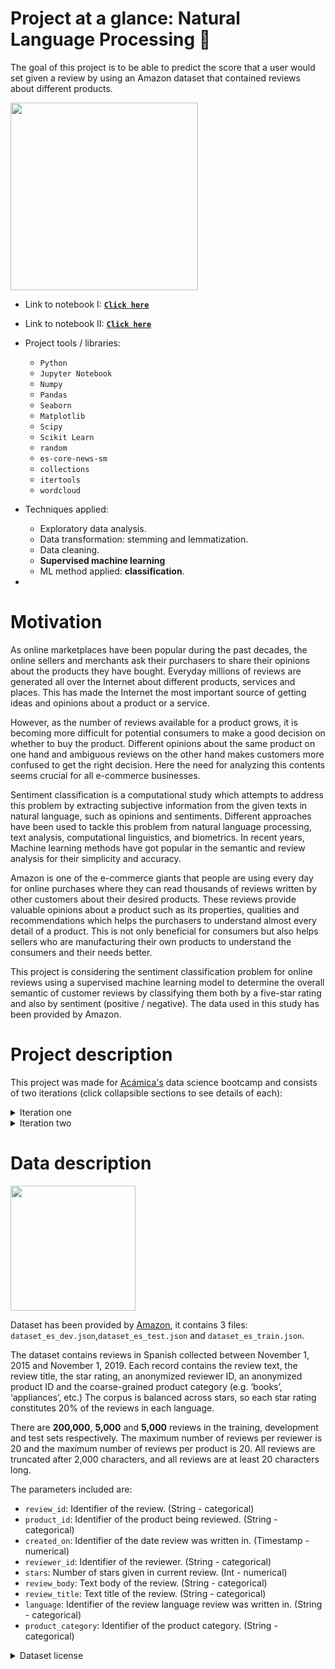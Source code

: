# Project at a glance: Natural Language Processing 💬

The goal of this project is to be able to predict the score that a user would set given a review by using an Amazon dataset that contained reviews about different products.

<img src="https://image.freepik.com/vector-gratis/ilustracion-concepto-abstracto-inteligencia-artificial-chatbot_335657-3723.jpg" width=300>

- Link to notebook I: [**`Click here`**](https://github.com/gpozzi/machine-learning/blob/master/acamica-data-scientist/nlp/DS_Project_03_NLP.ipynb)
- Link to notebook II: [**`Click here`**](https://github.com/gpozzi/machine-learning/blob/master/acamica-data-scientist/nlp/DS_Proyecto_04_NLP-Informe_final.ipynb)

- Project tools / libraries:
  - `Python`
  - `Jupyter Notebook`
  - `Numpy`
  - `Pandas`
  - `Seaborn`
  - `Matplotlib`
  - `Scipy`
  - `Scikit Learn`
  - `random`
  - `es-core-news-sm`
  - `collections`
  - `itertools`
  - `wordcloud`

- Techniques applied:
  - Exploratory data analysis.
  - Data transformation: stemming and lemmatization.
  - Data cleaning.
  - **Supervised machine learning**
  - ML method applied: **classification**.
-  

# Motivation
As online marketplaces have been popular during the past decades, the online sellers and merchants ask their purchasers to share their opinions about the products they have bought. Everyday millions of reviews are generated all over the Internet about different products, services and places. This has made the Internet the most important source of getting ideas and opinions about a product or a service.

However, as the number of reviews available for a product grows, it is becoming more difficult for potential consumers to make a good decision on whether to buy the product. Different opinions about the same product on one hand and ambiguous reviews on the other hand makes customers more confused to get the right decision. Here the need for analyzing this contents seems crucial for all e-commerce businesses.

Sentiment classification is a computational study which attempts to address this problem by extracting subjective information from the given texts in natural language, such as opinions and sentiments. Different approaches have been used to tackle this problem from natural language processing, text analysis, computational linguistics, and biometrics. In recent years, Machine learning methods have got popular in the semantic and review analysis for their simplicity and accuracy.

Amazon is one of the e-commerce giants that people are using every day for online purchases where they can read thousands of reviews written by other customers about their desired products. These reviews provide valuable opinions about a product such as its properties, qualities and recommendations which helps the purchasers to understand almost every detail of a product. This is not only beneficial for consumers but also helps sellers who are manufacturing their own products to understand the consumers and their needs better.

This project is considering the sentiment classification problem for online reviews using a supervised machine learning model to determine the overall semantic of customer reviews by classifying them both by a five-star rating and also by sentiment (positive / negative). The data used in this study has been provided by Amazon.

# Project description
This project was made for [Acámica's](https://github.com/gpozzi/machine-learning/tree/master/acamica-data-scientist) data science bootcamp and consists of two iterations (click collapsible sections to see details of each):
<details>
<summary>Iteration one</summary>

## Iteration one

The first iteration starts with a comprehensive `EDA` and preprocessing, which includes text normalization through SpaCy pipeline (`tok2vec`, `morphologizer`, `parser`, `ner`, `attribute_ruler` and `lemmatizer`), stopwords removal and lemmatization in order to improve model's accuracy. Then, a performance metric has been selected.
 
After that, a benchmark model has been developed and compared with other two other models in order to determine the best performing one. The one that showed the best accuracy has had its hyperparameters optimized and finally some conclusions have been made about the performance and the methodology applied.

### Index
- [Scope](https://render.githubusercontent.com/view/ipynb?color_mode=light&commit=57a0e2af23b7242d0f2ca6bf955e0fb9ce619ae2&enc_url=68747470733a2f2f7261772e67697468756275736572636f6e74656e742e636f6d2f67706f7a7a692f6d616368696e652d6c6561726e696e672f353761306532616632336237323432643066326361366266393535653066623963653631396165322f6163616d6963612d646174612d736369656e746973742f6e6c702f44535f50726f6a6563745f30335f4e4c502e6970796e62&nwo=gpozzi%2Fmachine-learning&path=acamica-data-scientist%2Fnlp%2FDS_Project_03_NLP.ipynb&repository_id=273610133&repository_type=Repository#1.-Scope)
- [EDA and preprocessing](https://render.githubusercontent.com/view/ipynb?color_mode=light&commit=57a0e2af23b7242d0f2ca6bf955e0fb9ce619ae2&enc_url=68747470733a2f2f7261772e67697468756275736572636f6e74656e742e636f6d2f67706f7a7a692f6d616368696e652d6c6561726e696e672f353761306532616632336237323432643066326361366266393535653066623963653631396165322f6163616d6963612d646174612d736369656e746973742f6e6c702f44535f50726f6a6563745f30335f4e4c502e6970796e62&nwo=gpozzi%2Fmachine-learning&path=acamica-data-scientist%2Fnlp%2FDS_Project_03_NLP.ipynb&repository_id=273610133&repository_type=Repository#2.-EDA-and-preprocessing)
  - [EDA](https://render.githubusercontent.com/view/ipynb?color_mode=light&commit=57a0e2af23b7242d0f2ca6bf955e0fb9ce619ae2&enc_url=68747470733a2f2f7261772e67697468756275736572636f6e74656e742e636f6d2f67706f7a7a692f6d616368696e652d6c6561726e696e672f353761306532616632336237323432643066326361366266393535653066623963653631396165322f6163616d6963612d646174612d736369656e746973742f6e6c702f44535f50726f6a6563745f30335f4e4c502e6970796e62&nwo=gpozzi%2Fmachine-learning&path=acamica-data-scientist%2Fnlp%2FDS_Project_03_NLP.ipynb&repository_id=273610133&repository_type=Repository#EDA)
  - [Review preprocessing](https://render.githubusercontent.com/view/ipynb?color_mode=light&commit=57a0e2af23b7242d0f2ca6bf955e0fb9ce619ae2&enc_url=68747470733a2f2f7261772e67697468756275736572636f6e74656e742e636f6d2f67706f7a7a692f6d616368696e652d6c6561726e696e672f353761306532616632336237323432643066326361366266393535653066623963653631396165322f6163616d6963612d646174612d736369656e746973742f6e6c702f44535f50726f6a6563745f30335f4e4c502e6970796e62&nwo=gpozzi%2Fmachine-learning&path=acamica-data-scientist%2Fnlp%2FDS_Project_03_NLP.ipynb&repository_id=273610133&repository_type=Repository#Review-preprocessing)
- [Machine Learning](https://render.githubusercontent.com/view/ipynb?color_mode=light&commit=57a0e2af23b7242d0f2ca6bf955e0fb9ce619ae2&enc_url=68747470733a2f2f7261772e67697468756275736572636f6e74656e742e636f6d2f67706f7a7a692f6d616368696e652d6c6561726e696e672f353761306532616632336237323432643066326361366266393535653066623963653631396165322f6163616d6963612d646174612d736369656e746973742f6e6c702f44535f50726f6a6563745f30335f4e4c502e6970796e62&nwo=gpozzi%2Fmachine-learning&path=acamica-data-scientist%2Fnlp%2FDS_Project_03_NLP.ipynb&repository_id=273610133&repository_type=Repository#3.-Machine-Learning)
  - [Metric selection](https://render.githubusercontent.com/view/ipynb?color_mode=light&commit=57a0e2af23b7242d0f2ca6bf955e0fb9ce619ae2&enc_url=68747470733a2f2f7261772e67697468756275736572636f6e74656e742e636f6d2f67706f7a7a692f6d616368696e652d6c6561726e696e672f353761306532616632336237323432643066326361366266393535653066623963653631396165322f6163616d6963612d646174612d736369656e746973742f6e6c702f44535f50726f6a6563745f30335f4e4c502e6970796e62&nwo=gpozzi%2Fmachine-learning&path=acamica-data-scientist%2Fnlp%2FDS_Project_03_NLP.ipynb&repository_id=273610133&repository_type=Repository#Metric-selection)
  - [Transformations](https://render.githubusercontent.com/view/ipynb?color_mode=light&commit=57a0e2af23b7242d0f2ca6bf955e0fb9ce619ae2&enc_url=68747470733a2f2f7261772e67697468756275736572636f6e74656e742e636f6d2f67706f7a7a692f6d616368696e652d6c6561726e696e672f353761306532616632336237323432643066326361366266393535653066623963653631396165322f6163616d6963612d646174612d736369656e746973742f6e6c702f44535f50726f6a6563745f30335f4e4c502e6970796e62&nwo=gpozzi%2Fmachine-learning&path=acamica-data-scientist%2Fnlp%2FDS_Project_03_NLP.ipynb&repository_id=273610133&repository_type=Repository#Transformations)
  - Data vectorization
  - Setting benchmark model
  - Model training and comparing benchmark with the following models:
    - LinearSVC
    - RandomForest
  - Optimization of the best performing one
- Conclusions
- Next steps

### Some visuals

![image](https://user-images.githubusercontent.com/52865532/131766302-ce54c9ad-f9a7-469c-8724-0090330990d6.png)
  
![image](https://user-images.githubusercontent.com/52865532/131766441-52b030de-2f9f-44ce-be38-70836e689c69.png)
  
![image](https://user-images.githubusercontent.com/52865532/131766565-362cd79a-2065-4686-b72a-1306c63abed5.png)

![image](https://user-images.githubusercontent.com/52865532/131769133-a7a6558d-83db-4a7a-b342-56a39b3df26a.png)
  
![image](https://user-images.githubusercontent.com/52865532/131769084-afdd0fcb-19cc-490d-9a37-90c0f273ce5a.png)
  
### Conclusions

We can conclude that little can be done to improve the performance of the model, either by adjusting the Tf-idf or optimizing model's hyperparameters. From the confusion matrix we see that with some adjustments the ability to predict 4 stars improved a bit to almost match the performance of 2 stars, as opposed to the non-optimized one. Reviews of intermediate scores will mark the roof of the model's performance, and beyond rigorous optimization the gains from a certain point will be marginal.

There will always be a limit to the ability of a Machine Learning model to classify scores on a scale of 1 to 5. This is due to an inherent limitation of the language due to the lack of distinctive words in intermediate reviews and because they tend to have as many good words as bad ones.

Beyond this, the classification of the reviews in 5 classes, depending on the use of this information, appears to be trivial, since knowing if a product has 2 or 3 stars would not provide valuable and actionable information. Converting this problem to a binary classification (positive / negative) could be more practical and at the same time would greatly improve the performance of the model. This work will be done in the next iteration.
</details>

<details>
<summary>Iteration two</summary>

## Iteration two


  
### Index
- Scope
- Recap: iteration I
  - Results
- Iteration II: model repurposing
  - Motivation: the 5-star scale problem
  - Preprocessing
  - Vectorization
  - Model training and optimization
- Analysis: 3-star reviews
- Conclusions
  
### Some visuals
  
![image](https://user-images.githubusercontent.com/52865532/132253770-739842c6-91a9-4468-ad72-6144588a42a4.png)

![image](https://user-images.githubusercontent.com/52865532/132253803-619cfb72-9cf0-4853-8b68-67276f1b2126.png)
  
![image](https://user-images.githubusercontent.com/52865532/132253752-483c9346-98a0-4eaf-a14e-ff287e4e8beb.png)

### Conclusions
- We can observe that what the model loses in detail when changing to a binary classification it gains in greater robustness of its predictions.

- Within the "neutral" reviews (3 stars) we can see a marked bias of users to classify apparently negative reviews as neutral, more pronounced in the categories `shoes`, `beauty`, `grocery`, `pet_products` and `wireless`. There are no categories in which the bias is inverse, so I assume that the user, faced with little-above-average experience, tends to rate it with 4 stars, while if the experience is not very satisfactory, it tends to qualify it as neutral.

- Without necessarily substituting 5-star ratings, some benefits of implementing an algorithm that rates reviews in a binary way could be:
    - It can serve to penalize the score of poorly rated reviews, where the user writes a mostly positive text and presses 1
    or 2 stars, or vice versa.
    - It allows to identify users that are consistently generous or, on the contrary, too demanding with the scores to qualify their opinion in the final score and improve its quality.
    - It can be used to identify perception bias of certain categories. Thus, if a category has a marked tendency to undervalue products (with a greater number of positive opinions on neutral scores), the opinion of users about this category could be nuanced, compensating for this bias in some way in the calculation of the product score / seller. In this way, seller ratings from different categories could be comparable to each other and identify the best ones, allowing to compensate them or offer partnerships and other benefits for offering good customer experiences.

Finally, it should be mentioned that there is room for improvement for the model, although the accuracy obtained is satisfactory for the utility that it is intended to have.
  </details>

# Data description

<img src="https://image.freepik.com/vector-gratis/investigacion-datos-estadisticos-indicadores-desempeno-empresa-retorno-inversion-razon-porcentual-fluctuacion-indices-cambio-significativo_335657-2552.jpg" width=200>

Dataset has been provided by [Amazon](https://registry.opendata.aws/amazon-reviews-ml/), it contains 3 files: `dataset_es_dev.json`,`dataset_es_test.json` and `dataset_es_train.json`.

The dataset contains reviews in Spanish collected between November 1, 2015 and November 1, 2019. Each record contains the review text, the review title, the star rating, an anonymized reviewer ID, an anonymized product ID and the coarse-grained product category (e.g. ‘books’, ‘appliances’, etc.) The corpus is balanced across stars, so each star rating constitutes 20% of the reviews in each language.

There are **200,000**, **5,000** and **5,000** reviews in the training, development and test sets respectively. The maximum number of reviews per reviewer is 20 and the maximum number of reviews per product is 20. All reviews are truncated after 2,000 characters, and all reviews are at least 20 characters long.

The parameters included are:

- `review_id`:  Identifier of the review. (String - categorical)
- `product_id`: Identifier of the product being reviewed. (String - categorical)
- `created_on`: Identifier of the date review was written in. (Timestamp - numerical)
- `reviewer_id`: Identifier of the reviewer. (String - categorical)
- `stars`: Number of stars given in current review. (Int - numerical)
- `review_body`: Text body of the review. (String - categorical)
- `review_title`: Text title of the review. (String - categorical)
- `language`: Identifier of the review language review was written in. (String - categorical)
- `product_category`: Identifier of the product category. (String - categorical)

<details> <summary markdown="span">Dataset license</summary>

# LICENSE

By accessing the Multilingual Amazon Reviews Corpus ("Reviews Corpus"), you agree that the Reviews Corpus is an Amazon Service subject to the Amazon.com Conditions of Use (https://www.amazon.com/gp/help/customer/display.html/ref=footer_cou?ie=UTF8&nodeId=508088) and you agree to be bound by them, with the following additional conditions:

In addition to the license rights granted under the Conditions of Use, Amazon or its content providers grant you a limited, non-exclusive, non-transferable, non-sublicensable, revocable license to access and use the Reviews Corpus for purposes of academic research. You may not resell, republish, or make any commercial use of the Reviews Corpus or its contents, including use of the Reviews Corpus for commercial research, such as research related to a funding or consultancy contract, internship, or other relationship in which the results are provided for a fee or delivered to a for-profit organization. You may not (a) link or associate content in the Reviews Corpus with any personal information (including Amazon customer accounts), or (b) attempt to determine the identity of the author of any content in the Reviews Corpus. If you violate any of the foregoing conditions, your license to access and use the Reviews Corpus will automatically terminate without prejudice to any of the other rights or remedies Amazon may have.
</details>

